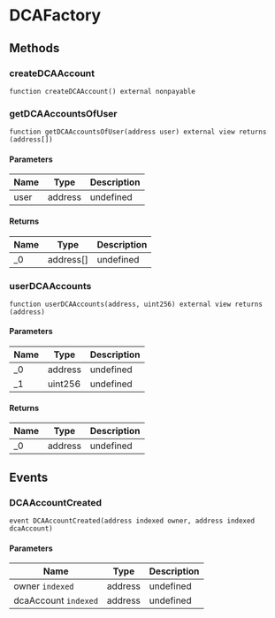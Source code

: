 # DCAFactory









## Methods

### createDCAAccount

```solidity
function createDCAAccount() external nonpayable
```






### getDCAAccountsOfUser

```solidity
function getDCAAccountsOfUser(address user) external view returns (address[])
```





#### Parameters

| Name | Type | Description |
|---|---|---|
| user | address | undefined |

#### Returns

| Name | Type | Description |
|---|---|---|
| _0 | address[] | undefined |

### userDCAAccounts

```solidity
function userDCAAccounts(address, uint256) external view returns (address)
```





#### Parameters

| Name | Type | Description |
|---|---|---|
| _0 | address | undefined |
| _1 | uint256 | undefined |

#### Returns

| Name | Type | Description |
|---|---|---|
| _0 | address | undefined |



## Events

### DCAAccountCreated

```solidity
event DCAAccountCreated(address indexed owner, address indexed dcaAccount)
```





#### Parameters

| Name | Type | Description |
|---|---|---|
| owner `indexed` | address | undefined |
| dcaAccount `indexed` | address | undefined |



